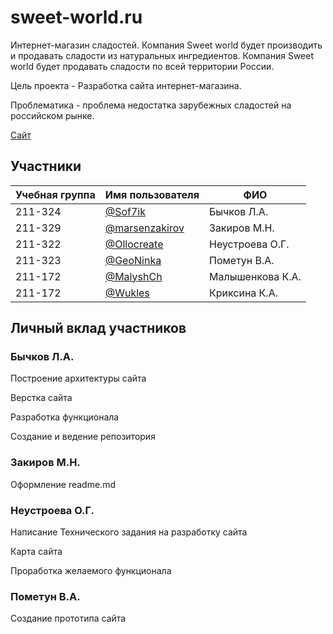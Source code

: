 # sweet-world.ru
Интернет-магазин сладостей. Компания Sweet world будет производить и продавать сладости из натуральных ингредиентов. Компания Sweet world будет продавать сладости по всей территории России.

Цель проекта - Разработка сайта интернет-магазина. 

Проблематика - проблема недостатка зарубежных сладостей на российском рынке. 

[Сайт](https://github.com/Sof7ik/sweet-world.ru.git "Интернет-магазин сладостей со всего мира")

## Участники

| Учебная группа | Имя пользователя                                   | ФИО                      |
|----------------|----------------------------------------------------|--------------------------|
| 211-324        | [@Sof7ik](https://github.com/Sof7ik)               | Бычков Л.А.              |
| 211-329        | [@marsenzakirov](https://github.com/marsenzakirov) | Закиров М.Н.             |
| 211-322        | [@Ollocreate](https://github.com/Ollocreate)       | Неустроева О.Г.          |
| 211-323        | [@GeoNinka](https://github.com/GeoNinka)           | Пометун В.А.             |
| 211-172        | [@MalyshCh](https://github.com/MalyshCh)           | Малышенкова К.А.         |
| 211-172        | [@Wukles](https://github.com/Wukles)               | Криксина К.А.            |

## Личный вклад участников

### Бычков Л.А.

Построение архитектуры сайта

Верстка сайта

Разработка функционала

Создание и ведение репозитория

### Закиров М.Н.

Оформление readme.md 

### Неустроева О.Г.

Написание Технического задания на разработку сайта

Карта сайта

Проработка желаемого функционала

### Пометун В.А.

Создание прототипа сайта